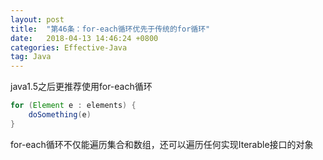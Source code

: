 ```yaml
---
layout: post
title:  "第46条：for-each循环优先于传统的for循环"
date:   2018-04-13 14:46:24 +0800
categories: Effective-Java
tag: Java
---
```



java1.5之后更推荐使用for-each循环
```java
for (Element e : elements) {
    doSomething(e)
}
```

for-each循环不仅能遍历集合和数组，还可以遍历任何实现Iterable接口的对象